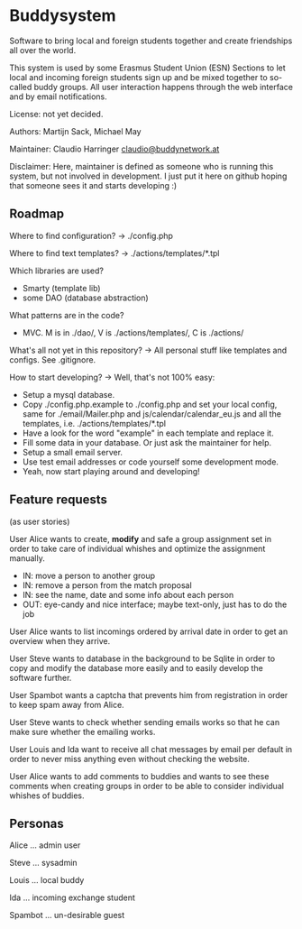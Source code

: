 Buddysystem
===========

Software to bring local and foreign students together and create friendships
all over the world.

This system is used by some Erasmus Student Union (ESN) Sections to let local
and incoming foreign students sign up and be mixed together to so-called buddy
groups. All user interaction happens through the web interface and by email
notifications.

License: not yet decided.

Authors: Martijn Sack, Michael May

Maintainer: Claudio Harringer <claudio@buddynetwork.at>

Disclaimer: Here, maintainer is defined as someone who is running this system,
but not involved in development. I just put it here on github
hoping that someone sees it and starts developing :)

Roadmap
-------

Where to find configuration? -> ./config.php

Where to find text templates? -> ./actions/templates/\*.tpl

Which libraries are used?

* Smarty (template lib)
* some DAO (database abstraction)

What patterns are in the code?

* MVC. M is in ./dao/, V is ./actions/templates/, C is ./actions/

What's all not yet in this repository?
-> All personal stuff like templates and configs. See .gitignore.

How to start developing? -> Well, that's not 100% easy:

* Setup a mysql database.
* Copy ./config.php.example to ./config.php and set your local config,
  same for ./email/Mailer.php and js/calendar/calendar\_eu.js and all the
  templates, i.e. ./actions/templates/\*.tpl
* Have a look for the word "example" in each template and replace it.
* Fill some data in your database. Or just ask the maintainer for help.
* Setup a small email server.
* Use test email addresses or code yourself some development mode.
* Yeah, now start playing around and developing!

Feature requests
----------------
(as user stories)

User Alice wants to create, **modify** and safe a group assignment set
in order to take care of individual whishes
and optimize the assignment manually.

* IN: move a person to another group
* IN: remove a person from the match proposal
* IN: see the name, date and some info about each person
* OUT: eye-candy and nice interface; maybe text-only, just has to do the job

User Alice wants to list incomings ordered by arrival date
in order to get an overview when they arrive.

User Steve wants to database in the background to be Sqlite
in order to copy and modify the database more easily
and to easily develop the software further.

User Spambot wants a captcha that prevents him from registration
in order to keep spam away from Alice.

User Steve wants to check whether sending emails works
so that he can make sure whether the emailing works.

User Louis and Ida want to receive all chat messages by email per default
in order to never miss anything even without checking the website.

User Alice wants to add comments to buddies
and wants to see these comments when creating groups
in order to be able to consider individual whishes of buddies.

Personas
---

Alice ... admin user

Steve ... sysadmin

Louis ... local buddy

Ida ... incoming exchange student

Spambot ... un-desirable guest
